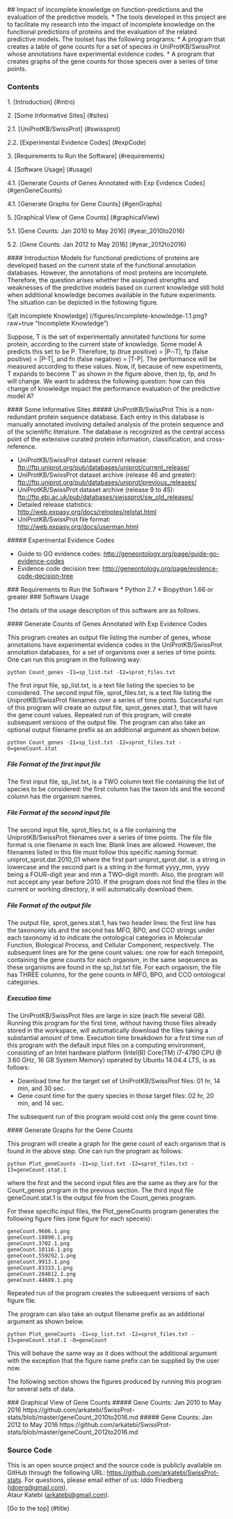 <a name="title" />
## Impact of incomplete knowledge on function-predictions and the evaluation of the predictive models.
* The tools developed in this project are to facilitate my research into the 
  impact of incomplete knowledge on the functional predictions of proteins 
  and the evaluation of the related predictive models. The toolset has the 
  following programs:
* A program that creates a table of gene counts for a set of species in 
  UniProtKB/SwissProt whose annotations have experimental evidence codes. 
* A program that creates graphs of the gene counts for those speceis over 
  a series of time points.

### Contents
1\. [Introduction] (#intro)

2\. [Some Informative Sites] (#sites)

2.1\. [UniProtKB/SwissProt] (#swissprot)

2.2\. [Experimental Evidence Codes] (#expCode)

3\. [Requirements to Run the Software] (#requirements)

4\. [Software Usage] (#usage)

4.1\. [Generate Counts of Genes Annotated with Exp Evidence Codes] (#genGeneCounts)

4.1\. [Generate Graphs for Gene Counts] (#genGraphs)

5\. [Graphical View of Gene Counts] (#graphicalView)

5.1\. [Gene Counts: Jan 2010 to May 2016] (#year_2010to2016)

5.2\. [Gene Counts: Jan 2012 to May 2016] (#year_2012to2016)

<a name="intro">
#### Introduction
Models for functional predictions of proteins are developed based on the 
current state of the functional annotation databases. However, the 
annotations of most proteins are incomplete. Therefore, the question arises 
whether the assigned strengths and weaknesses of the predictive models based 
on current knowledge still hold when additional knowledge becomes available in 
the future experiments. The situation can be depicted in the following figure.

![alt Incomplete Knowledge] (/figures/incomplete-knowledge-1.1.png?raw=true “Incomplete Knowledge”)

Suppose, T is the set of experimentally annotated functions for some protein, 
according to the current state of knowledge. Some model A predicts this 
set to be P. Therefore, tp (true positive) = |P∩T|, fp (false positive) = 
|P-T|, and fn (false negative) = |T-P|. The performance will be measured 
according to these values. Now, if, because of new experiments, T expands to 
become T′ as shown in the figure above, then tp, fp, and fn will change. We 
want to address the following question: how can this change of knowledge 
impact the performance evaluation of the predictive model A?

<a name="sites" />
#### Some Informative Sites 

<a name="swissprot" />
##### UniProtKB/SwissProt
This is a non-redundant protein sequence database. Each entry in this database
is manually annotated involving detailed analysis of the protein sequence and
of the scientific literature. The database is recognized as the central access
point of the extensive curated protein information, classification, and
cross-reference.

* UniProtKB/SwissProt dataset current release:
  ftp://ftp.uniprot.org/pub/databases/uniprot/current_release/
* UniProtKB/SwissProt dataset archive (release 46 and greater):
  ftp://ftp.uniprot.org/pub/databases/uniprot/previous_releases/
* UniProtKB/SwissProt dataset archive (release 9 to 45):
  ftp://ftp.ebi.ac.uk/pub/databases/swissprot/sw_old_releases/
* Detailed release statistics:
  http://web.expasy.org/docs/relnotes/relstat.html
* UniProtKB/SwissProt file format:
  http://web.expasy.org/docs/userman.html

<a name="expCode" />
##### Experimental Evidence Codes 

* Guide to GO evidence codes: 
  http://geneontology.org/page/guide-go-evidence-codes
* Evidence code decision tree: 
  http://geneontology.org/page/evidence-code-decision-tree  

<a name="requirements" />
### Requirements to Run the Software 
* Python 2.7 
* Biopython 1.66 or greater 

<a name="usage" />
### Software Usage 

The details of the usage description of this software are as follows.

<a name="genGeneCounts" />
#### Generate Counts of Genes Annotated with Exp Evidence Codes

This program creates an output file listing the number of genes, whose 
annotations have experimental evidence codes in the UniProtKB/SwissProt 
annotation databases, for a set of organisms over a series of time points. 
One can run this program in the following way:

```
python Count_genes -I1=sp_list.txt -I2=sprot_files.txt
```

The first input file, sp_list.txt, is a text file listing the species
to be considered. The second input file, sprot_files.txt, is a text file
listing the UniprotKB/SwissProt filenames over a series of time
points. Successful run of this program will create an output file, 
sprot_genes.stat.1, that will have the gene count values. Repeated run 
of this program, will create subsequent versions of the output file.
The program can also take an optional output filename prefix as an
additional argument as shown below. 

```
python Count_genes -I1=sp_list.txt -I2=sprot_files.txt -O=geneCount.stat
```

##### File Format of the first input file
The first input file, sp_list.txt, is a TWO column text file containing 
the list of species to be considered: the first column has the taxon ids 
and the second column has the organism names. 

##### File Format of the second input file
The second input file, sprot_files.txt, is a file containing the
UniprotKB/SwissProt filenames over a series of time points. The file file 
format is one filename in each line. Blank lines are allowed. However, 
the filenames listed in this file must follow this specific naming 
format: uniprot_sprot.dat.2010_01 where the first part uniprot_sprot.dat. 
is a string in lowercase and the second part is a string in the format 
yyyy_mm, yyyy being a FOUR-digit year and mm a TWO-digit month. Also, 
the program will not accept any year before 2010. If the program does 
not find the files in the current or working directory, it will 
automatically download them. 

##### File Format of the output file 
The output file, sprot_genes.stat.1, has two header lines: the first line 
has the taxonomy ids and the second has MFO, BPO, and CCO strings under 
each taxonomy id to indicate the ontological categories in Molecular 
Function, Biological Process, and Cellular Component, respectively. The 
subsequent lines are for the gene count values: one row for each timepoint, 
containing the gene counts for each organism, in the same seqeuence as these 
organisms are found in the sp_list.txt file. For each organism, the file has 
THREE columns, for the gene counts in MFO, BPO, and CCO ontological categories.

##### Execution time
The UniProtKB/SwissProt files are large in size (each file several 
GB). Running this program for the first time, without having those files
already stored in the workspace, will automatically download the files 
taking a substantial amount of time. Execution time breakdown for a 
first time run of this program with the default input files on a 
computing environment, consisting of an Intel hardware platform 
(Intel(R) Core(TM) i7-4790 CPU @ 3.60 GHz, 16 GB System Memory) 
operated by Ubuntu 14.04.4 LTS, is as follows: 

* Download time for the target set of UniProtKB/SwissProt files: 
  01 hr, 14 min, and 30 sec.
* Gene count time for the query species in those target files:
  02 hr, 20 min, and 14 sec.

The subsequent run of this program would cost only the gene count time.

<a name="genGraphs" />
#### Generate Graphs for the Gene Counts 

This program will create a graph for the gene count of each organism 
that is found in the above step. One can run the program as follows:

```
python Plot_geneCounts -I1=sp_list.txt -I2=sprot_files.txt -I3=geneCount.stat.1
```

where the first and the second input files are the same as they are for 
the Count_genes program in the previous section. The third input file 
geneCount.stat.1 is the output file from the Count_genes program. 

For these specific input files, the Plot_geneCounts program generates the 
following figure files (one figure for each speceis):

```
geneCount.9606.1.png
geneCount.10090.1.png
geneCount.3702.1.png
geneCount.10116.1.png
geneCount.559292.1.png
geneCount.9913.1.png
geneCount.83333.1.png
geneCount.284812.1.png
geneCount.44689.1.png
```

Repeated run of the program creates the subsequent versions of each figure file. 

The program can also take an output filename prefix as an additional argument 
as shown below. 

```
python Plot_geneCounts -I1=sp_list.txt -I2=sprot_files.txt -I3=geneCount.stat.1 -O=geneCount
```
This will behave the same way as it does without the additional argument with 
the exception that the figure name prefix can be supplied by the user now.

The following section shows the figures produced by running this program 
for several sets of data.

<a name="graphicalView" />
### Graphical View of Gene Counts 

<a name ="year_2010to2016" />
##### Gene Counts: Jan 2010 to May 2016 
https://github.com/arkatebi/SwissProt-stats/blob/master/geneCount_2010to2016.md

<a name ="year_2012to2016" />
##### Gene Counts: Jan 2012 to May 2016 
https://github.com/arkatebi/SwissProt-stats/blob/master/geneCount_2012to2016.md

### Source Code
This is an open source project and the source code is publicly available on 
GitHub through the following URL: https://github.com/arkatebi/SwissProt-stats.
For questions, please email either of us: Iddo Friedberg (idoerg@gmail.com),  
Ataur Katebi (arkatebi@gmail.com).

[Go to the top] (#title)
